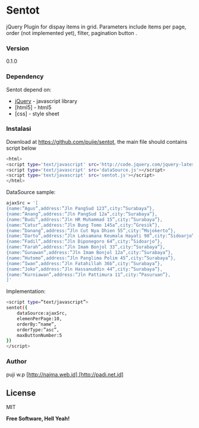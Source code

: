 # Sentot

jQuery Plugin for dispay items in grid. Parameters include items per page, order (not implemented yet), filter, pagination button .


### Version
0.1.0

### Dependency

Sentot depend on:

* [jQuery] - javascript library
* [html5] - html5
* [css] - style sheet

### Instalasi

Download at https://github.com/pujie/sentot, the main file should contains script below

```sh
<html>
<script type='text/javascript' src='http://code.jquery.com/jquery-latest.js'></script>
<script type='text/javascript' src='dataSource.js'></script>
<script type='text/javascript' src='sentot.js'></script>
</html>
```

DataSource sample:
```sh
ajaxSrc = '[
{name:”Agus”,address:”Jln PangSud 123”,city:”Surabaya”},
{name:”Anang”,address:”Jln PangSud 12a”,city:”Surabaya”},
{name:”Budi”,address:”Jln HR Muhammad 15”,city:”Surabaya”},
{name:”Catur”,address:”Jln Bung Tomo 145a”,city:”Gresik”},
{name:”Danang”,address:”Jln Cut Nya Dhien 55”,city:”Mojokerto”},
{name:”Darto”,address:”Jln Laksamana Keumala Hayati 98”,city:”Sidoarjo”},
{name:”Fadil”,address:”Jln Diponegoro 64”,city:”Sidoarjo”},
{name:”Farah”,address:”Jln Imam Bonjol 33”,city:”Surabaya”},
{name:”Gunawan”,address:”Jln Imam Bonjol 12a”,city:”Surabaya”},
{name:”Hutomo”,address:”Jln Panglima Polim 45”,city:”Surabaya”},
{name:”Iwan”,address:”Jln Fatahillah 36b”,city:”Surabaya”},
{name:”Joko”,address:”Jln Hassanuddin 44”,city:”Surabaya”},
{name:”Kurniawan”,address:”Jln Pattimura 11”,city:”Pasuruan”},
]'
```

Implementation:
```sh
<script type=”text/javascript”>
sentot({
	dataSource:ajaxSrc,
	elemenPerPage:10,
	orderBy:”name”,
	orderType:”asc”,
	maxButtonNumber:5
})
</script>
```

### Author
puji w.p [http://najma.web.id],[http://padi.net.id]


License
----

MIT


**Free Software, Hell Yeah!**

[//]: # (These are reference links used in the body of this note and get stripped out when the markdown processor does its job. There is no need to format nicely because it shouldn't be seen. Thanks SO - http://stackoverflow.com/questions/4823468/store-comments-in-markdown-syntax)


   [dill]: <https://github.com/joemccann/dillinger>
   [git-repo-url]: <https://github.com/joemccann/dillinger.git>
   [john gruber]: <http://daringfireball.net>
   [@thomasfuchs]: <http://twitter.com/thomasfuchs>
   [df1]: <http://daringfireball.net/projects/markdown/>
   [marked]: <https://github.com/chjj/marked>
   [Ace Editor]: <http://ace.ajax.org>
   [node.js]: <http://nodejs.org>
   [Twitter Bootstrap]: <http://twitter.github.com/bootstrap/>
   [keymaster.js]: <https://github.com/madrobby/keymaster>
   [jQuery]: <http://jquery.com>
   [@tjholowaychuk]: <http://twitter.com/tjholowaychuk>
   [express]: <http://expressjs.com>
   [AngularJS]: <http://angularjs.org>
   [Gulp]: <http://gulpjs.com>
   
   [PlDb]: <https://github.com/joemccann/dillinger/tree/master/plugins/dropbox/README.md>
   [PlGh]:  <https://github.com/joemccann/dillinger/tree/master/plugins/github/README.md>
   [PlGd]: <https://github.com/joemccann/dillinger/tree/master/plugins/googledrive/README.md>
   [PlOd]: <https://github.com/joemccann/dillinger/tree/master/plugins/onedrive/README.md>


